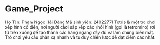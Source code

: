 # Game_Project
Họ Tên: Phạm Ngọc Hải Đăng
Mã sinh viên: 24022771
Tetris là một trò chơi xếp hình cổ điển, nơi người chơi sắp xếp các khối hình (gọi là tetromino) rơi từ trên xuống để tạo thành các hàng ngang đầy đủ và làm chúng biến mất. Trò chơi yêu cầu phản xạ nhanh và tư duy chiến lược để đạt điểm cao nhất.
